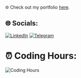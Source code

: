 🌐 Check out my portfolio [here](https://portfolioo-6wgo.vercel.app).

## 🌐 Socials:
[![LinkedIn](https://img.shields.io/badge/LinkedIn-%230077B5.svg?logo=linkedin&logoColor=white)](https://linkedin.com/in/denis-tkachenko-developer)
[![Telegram](https://img.shields.io/badge/Telegram-%232CA5E0.svg?logo=telegram&logoColor=white)](https://t.me/Tk_d_01)

# ⏰ Coding Hours:
![Coding Hours](https://img.shields.io/badge/1000%2B-blue?style=for-the-badge&labelColor=black&logoColor=white)

<!-- Proudly created with GPRM ( https://gprm.itsvg.in ) -->
